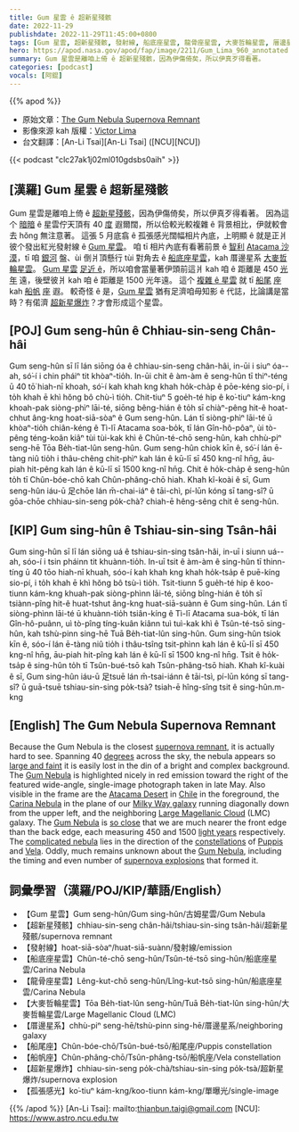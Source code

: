 ```yaml
---
title: Gum 星雲 ê 超新星殘骸
date: 2022-11-29
publishdate: 2022-11-29T11:45:00+0800
tags: [Gum 星雲, 超新星殘骸, 發射線, 船底座星雲, 龍骨座星雲, 大麥哲輪星雲, 厝邊星系, 船尾座, 船帆座, 超新星爆炸, 孤張感光]
hero: https://apod.nasa.gov/apod/fap/image/2211/Gum_Lima_960_annotated.jpg
summary: Gum 星雲是離咱上倚 ê 超新星殘骸，因為伊傷倚矣，所以伊真歹得看著。
categories: [podcast]
vocals: [阿錕]
---
```


{{% apod %}}

- 原始文章：[The Gum Nebula Supernova Remnant](https://apod.nasa.gov/apod/ap221129.html)
- 影像來源 kah 版權：[Victor Lima](https://www.instagram.com/victorlimaphoto/)
- 台文翻譯：[An-Li Tsai][An-Li Tsai] ([NCU][NCU])

{{< podcast "clc27ak1j02ml010gdsbs0aih" >}}

## [漢羅] Gum 星雲 ê 超新星殘骸
Gum 星雲是離咱上倚 ê [超新星殘骸][supernova remnant]，因為伊傷倚矣，所以伊真歹得看著。
因為這个 [暗暗][large and faint] ê 星雲佇天頂有 40 [度][degrees] 遐爾闊，所以佮較光較複雜 ê 背景相比，伊就較會去 hŏng 無注意著。
這張 5 月底翕 ê 孤張感光闊幅相片內底，上明顯 ê 就是正爿彼个發出紅光發射線 ê [Gum 星雲][Gum Nebula 1]。
咱 tī 相片內底有看著前景 ê [智利][Chile] [Atacama 沙漠][Atacama Desert]，tī 咱 [銀河][Milky Way galaxy t] 盤、ùi 倒爿頂懸行 tùi 對角去 ê [船底座星雲][Carina Nebula t]，kah 厝邊星系 [大麥哲輪星雲][Large Magellanic Cloud]。
[Gum 星雲][Gum Nebula 2] [足近 ê][so close]，所以咱會當量著伊頭前這爿 kah 咱 ê 距離是 450 [光年][light years] 遠，後壁彼爿 kah 咱 ê 距離是 1500 光年遠。
這个 [複雜 ê 星雲][complicated nebula] 就 tī [船尾][Puppis] [座][constellations] kah [船帆][Vela] [座][constellations] 遐。
較奇怪 ê 是，[Gum 星雲][Gum Nebula 3] 猶有足濟咱毋知影 ê 代誌，比論講是當時？有偌濟 [超新星爆炸][supernova explosions]？才會形成這个星雲。

## [POJ] Gum seng-hûn ê Chhiau-sin-seng Chân-hâi
Gum seng-hûn sī lī lán siōng óa ê chhiau-sin-seng chân-hâi, in-ūi i siuⁿ óa--ah, só͘-í i chin pháiⁿ tit khòaⁿ-tio̍h.
In-ūi chit ê àm-àm ê seng-hûn tī thiⁿ-téng ū 40 tō͘ hiah-nī khoah, só͘-í kah khah kng khah ho̍k-cha̍p ê pōe-kéng sio-pí, i to̍h khah ē khì hŏng bô chù-ì tio̍h.
Chit-tiuⁿ 5 goe̍h-té hip ê ko͘-tiuⁿ kám-kng khoah-pak siòng-phìⁿ lāi-té, siōng bêng-hián ê to̍h sī chiàⁿ-pêng hit-ê hoat-chhut âng-kng hoat-siā-sòaⁿ ê Gum seng-hûn.
Lán tī siòng-phìⁿ lāi-té ū khòaⁿ-tio̍h chiân-kéng ê Tì-lī Atacama soa-bo̍k, tī lán Gîn-hô-pôaⁿ, ùi tò-pêng téng-koân kiâⁿ tùi tùi-kak khì ê Chûn-té-chō seng-hûn, kah chhù-piⁿ seng-hē Tōa Be̍h-tiat-lûn seng-hûn.
Gum seng-hûn chiok kīn ê, só͘-í lán ē-tàng niû tio̍h i thâu-chêng chit-phìⁿ kah lán ê kū-lī sī 450 kng-nî hn̄g, āu-piah hit-pêng kah lán ê kū-lī sī 1500 kng-nî hn̄g.
Chit ê ho̍k-cha̍p ê seng-hûn to̍h tī Chûn-bóe-chō kah Chûn-phâng-chō hiah.
Khah kî-koài ê sī, Gum seng-hûn iáu-ū 足chōe lán m̄-chai-iáⁿ ê tāi-chì, pí-lūn kóng sī tang-sî? ū gōa-chōe chhiau-sin-seng po̍k-chà? chiah-ē hêng-sêng chit ê seng-hûn.


## [KIP] Gum sing-hûn ê Tshiau-sin-sing Tsân-hâi
Gum sing-hûn sī lī lán siōng uá ê tshiau-sin-sing tsân-hâi, in-uī i siunn uá--ah, sóo-í i tsin pháinn tit khuànn-tio̍h.
In-uī tsit ê àm-àm ê sing-hûn tī thinn-tíng ū 40 tōo hiah-nī khuah, sóo-í kah khah kng khah ho̍k-tsa̍p ê puē-kíng sio-pí, i to̍h khah ē khì hŏng bô tsù-ì tio̍h.
Tsit-tiunn 5 gue̍h-té hip ê koo-tiunn kám-kng khuah-pak siòng-phìnn lāi-té, siōng bîng-hián ê to̍h sī tsiànn-pîng hit-ê huat-tshut âng-kng huat-siā-suànn ê Gum sing-hûn.
Lán tī siòng-phìnn lāi-té ū khuànn-tio̍h tsiân-kíng ê Tì-lī Atacama sua-bo̍k, tī lán Gîn-hô-puânn, uì tò-pîng tíng-kuân kiânn tuì tuì-kak khì ê Tsûn-té-tsō sing-hûn, kah tshù-pinn sing-hē Tuā Be̍h-tiat-lûn sing-hûn.
Gum sing-hûn tsiok kīn ê, sóo-í lán ē-tàng niû tio̍h i thâu-tsîng tsit-phìnn kah lán ê kū-lī sī 450 kng-nî hn̄g, āu-piah hit-pîng kah lán ê kū-lī sī 1500 kng-nî hn̄g.
Tsit ê ho̍k-tsa̍p ê sing-hûn to̍h tī Tsûn-bué-tsō kah Tsûn-phâng-tsō hiah.
Khah kî-kuài ê sī, Gum sing-hûn iáu-ū 足tsuē lán m̄-tsai-iánn ê tāi-tsì, pí-lūn kóng sī tang-sî? ū guā-tsuē tshiau-sin-sing po̍k-tsà? tsiah-ē hîng-sîng tsit ê sing-hûn.m-kng

## [English] The Gum Nebula Supernova Remnant
Because the Gum Nebula is the closest [supernova remnant][supernova remnant], it is actually hard to see.
Spanning 40 [degrees][degrees] across the sky, the nebula appears so [large and faint][large and faint] it is easily lost in the din of a bright and complex background.
The [Gum Nebula][Gum Nebula 1] is highlighted nicely in red emission toward the right of the featured wide-angle, single-image photograph taken in late May.
Also visible in the frame are the [Atacama Desert][Atacama Desert] in [Chile][Chile] in the foreground, the [Carina Nebula][Carina Nebula e] in the plane of our [Milky Way galaxy][Milky Way galaxy e] running diagonally down from the upper left, and the neighboring [Large Magellanic Cloud][Large Magellanic Cloud] (LMC) galaxy.
The [Gum Nebula][Gum Nebula 2] is [so close][so close] that we are much nearer the front edge than the back edge, each measuring 450 and 1500 [light years][light years] respectively.
The [complicated nebula][complicated nebula] lies in the direction of the [constellations][constellations] of [Puppis][Puppis] and [Vela][Vela].
Oddly, much remains unknown about the [Gum Nebula][Gum Nebula 3], including the timing and even number of [supernova explosions][supernova explosions] that formed it.

## 詞彙學習（漢羅/POJ/KIP/華語/English）
- 【Gum 星雲】Gum seng-hûn/Gum sing-hûn/古姆星雲/Gum Nebula
- 【超新星殘骸】chhiau-sin-seng chân-hâi/tshiau-sin-sing tsân-hâi/超新星殘骸/supernova remnant
- 【發射線】hoat-siā-sòaⁿ/huat-siā-suànn/發射線/emission
- 【船底座星雲】Chûn-té-chō seng-hûn/Tsûn-té-tsō sing-hûn/船底座星雲/Carina Nebula
- 【龍骨座星雲】Lêng-kut-chō seng-hûn/Lîng-kut-tsō sing-hûn/船底座星雲/Carina Nebula
- 【大麥哲輪星雲】Tōa Be̍h-tiat-lûn seng-hûn/Tuā Be̍h-tiat-lûn sing-hûn/大麥哲輪星雲/Large Magellanic Cloud (LMC)
- 【厝邊星系】chhù-piⁿ seng-hē/tshù-pinn sing-hē/厝邊星系/neighboring galaxy
- 【船尾座】Chûn-bóe-chō/Tsûn-bué-tsō/船尾座/Puppis constellation
- 【船帆座】Chûn-phâng-chō/Tsûn-phâng-tsō/船帆座/Vela constellation
- 【超新星爆炸】chhiau-sin-seng po̍k-chà/tshiau-sin-sing po̍k-tsà/超新星爆炸/supernova explosion
- 【孤張感光】ko͘-tiuⁿ kám-kng/koo-tiunn kám-kng/單曝光/single-image


{{% /apod %}}
[An-Li Tsai]: mailto:thianbun.taigi@gmail.com
[NCU]: https://www.astro.ncu.edu.tw

[copyright]: https://apod.nasa.gov/apod/fap/lib/about_apod.html#srapply
[License]: https://creativecommons.org/licenses/by/2.0/

[supernova remnant]:https://apod.nasa.gov/apod/supernova_remnants.html
[degrees]:https://angle-meter.github.io/
[large and faint]:https://apod.nasa.gov/apod/ap000412.html
[Gum Nebula 1]:https://apod.nasa.gov/apod/ap180524.html
[Atacama Desert]:https://youtu.be/o5JfmFSBDgE
[Chile]:https://en.wikipedia.org/wiki/Chile
[Carina Nebula e]:https://apod.nasa.gov/apod/ap220425.html
[Carina Nebula t]:https://apod.tw/daily/20220425/
[Milky Way galaxy e]:https://apod.nasa.gov/apod/ap220817.html
[Milky Way galaxy t]:https://apod.tw/daily/20220817/
[Large Magellanic Cloud]:https://apod.nasa.gov/apod/ap190905.html
[Gum Nebula 2]:https://en.wikipedia.org/wiki/Gum_Nebula
[so close]:https://live.staticflickr.com/8623/16525162295_6d833e5c55_b.jpg
[light years]:https://chandra.harvard.edu/photo/cosmic_distance.html
[complicated nebula]:https://ui.adsabs.harvard.edu/abs/1993A%26A...280..231S/abstract
[constellations]:https://en.wikipedia.org/wiki/Constellation
[Puppis]:https://en.wikipedia.org/wiki/Puppis
[Vela]:https://chandra.harvard.edu/photo/constellations/vela.html
[Gum Nebula 3]:https://ui.adsabs.harvard.edu/abs/1976ApJ...206..679R/abstract
[supernova explosions]:https://spaceplace.nasa.gov/supernova/en/

